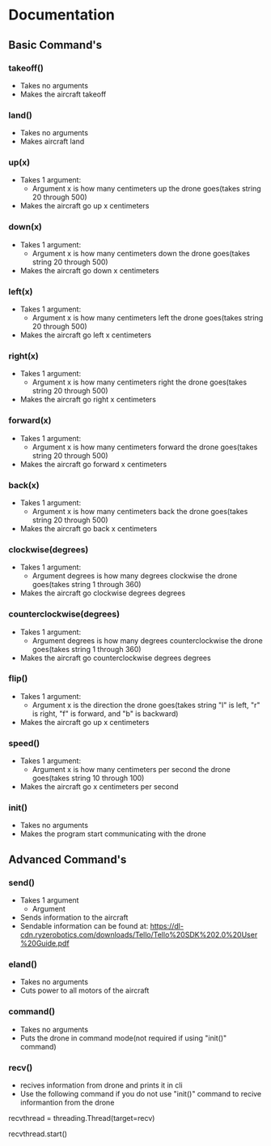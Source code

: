 # Documentation
## Basic Command's
### takeoff()
- Takes no arguments
- Makes the aircraft takeoff
### land()
- Takes no arguments
- Makes aircraft land
### up(x)
- Takes 1 argument:
  - Argument x is how many centimeters up the drone goes(takes string 20 through 500)
- Makes the aircraft go up x centimeters
### down(x)
- Takes 1 argument:
  - Argument x is how many centimeters down the drone goes(takes string 20 through 500)
- Makes the aircraft go down x centimeters
### left(x)
- Takes 1 argument:
  - Argument x is how many centimeters left the drone goes(takes string 20 through 500)
- Makes the aircraft go left x centimeters
### right(x)
- Takes 1 argument:
  - Argument x is how many centimeters right the drone goes(takes string 20 through 500)
- Makes the aircraft go right x centimeters
### forward(x)
- Takes 1 argument:
  - Argument x is how many centimeters forward the drone goes(takes string 20 through 500)
- Makes the aircraft go forward x centimeters
### back(x)
- Takes 1 argument:
  - Argument x is how many centimeters back the drone goes(takes string 20 through 500)
- Makes the aircraft go back x centimeters
### clockwise(degrees)
- Takes 1 argument:
  - Argument degrees is how many degrees clockwise the drone goes(takes string 1 through 360)
- Makes the aircraft go clockwise degrees degrees
### counterclockwise(degrees)
- Takes 1 argument:
  - Argument degrees is how many degrees counterclockwise the drone goes(takes string 1 through 360)
- Makes the aircraft go counterclockwise degrees degrees
### flip()
- Takes 1 argument:
  - Argument x is the direction the drone goes(takes string "l" is left, "r" is right, "f" is forward, and "b" is backward)
- Makes the aircraft go up x centimeters
### speed()
- Takes 1 argument:
  - Argument x is how many centimeters per second the drone goes(takes string 10 through 100)
- Makes the aircraft go x centimeters per second
### init()
- Takes no arguments
- Makes the program start communicating with the drone
## Advanced Command's
### send()
- Takes 1 argument
  - Argument
- Sends information to the aircraft
- Sendable information can be found at: https://dl-cdn.ryzerobotics.com/downloads/Tello/Tello%20SDK%202.0%20User%20Guide.pdf
### eland()
- Takes no arguments
- Cuts power to all motors of the aircraft
### command()
- Takes no arguments
- Puts the drone in command mode(not required if using "init()" command)
### recv()
- recives information from drone and prints it in cli
- Use the following command if you do not use "init()" command to recive informantion from the drone

recvthread = threading.Thread(target=recv)

recvthread.start()
